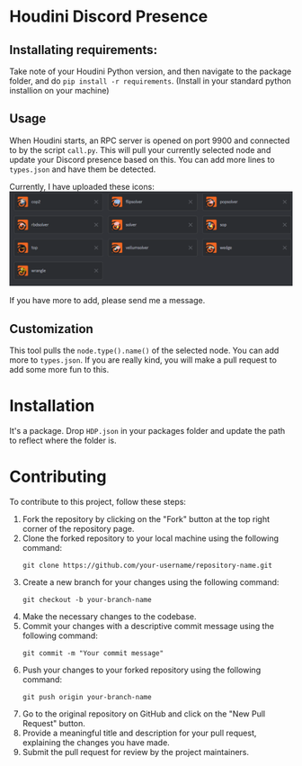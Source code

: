# Houdini Discord Presence

## Installating requirements:

Take note of your Houdini Python version, and then navigate to the package folder, and do `pip install -r requirements`. (Install in your standard python installion on your machine)

## Usage

When Houdini starts, an RPC server is opened on port 9900 and connected to by the script `call.py`. This will pull your currently selected node and update your Discord presence based on this. You can add more lines to `types.json` and have them be detected.

Currently, I have uploaded these icons:
![icons](assets/icons.png)

If you have more to add, please send me a message.

## Customization

This tool pulls the `node.type().name()` of the selected node. You can add more to `types.json`. If you are really kind, you will make a pull request to add some more fun to this.

# Installation

It's a package. Drop `HDP.json` in your packages folder and update the path to reflect where the folder is.

# Contributing

To contribute to this project, follow these steps:

1. Fork the repository by clicking on the "Fork" button at the top right corner of the repository page.
2. Clone the forked repository to your local machine using the following command:
    ```
    git clone https://github.com/your-username/repository-name.git
    ```
3. Create a new branch for your changes using the following command:
    ```
    git checkout -b your-branch-name
    ```
4. Make the necessary changes to the codebase.
5. Commit your changes with a descriptive commit message using the following command:
    ```
    git commit -m "Your commit message"
    ```
6. Push your changes to your forked repository using the following command:
    ```
    git push origin your-branch-name
    ```
7. Go to the original repository on GitHub and click on the "New Pull Request" button.
8. Provide a meaningful title and description for your pull request, explaining the changes you have made.
9. Submit the pull request for review by the project maintainers.
